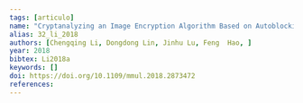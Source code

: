 ```yaml
---
tags: [articulo]
name: "Cryptanalyzing an Image Encryption Algorithm Based on Autoblocking and Electrocardiography"
alias: 32_li_2018
authors: [Chengqing Li, Dongdong Lin, Jinhu Lu, Feng  Hao, ]
year: 2018
bibtex: Li2018a
keywords: []
doi: https://doi.org/10.1109/mmul.2018.2873472
references: 
---
```


